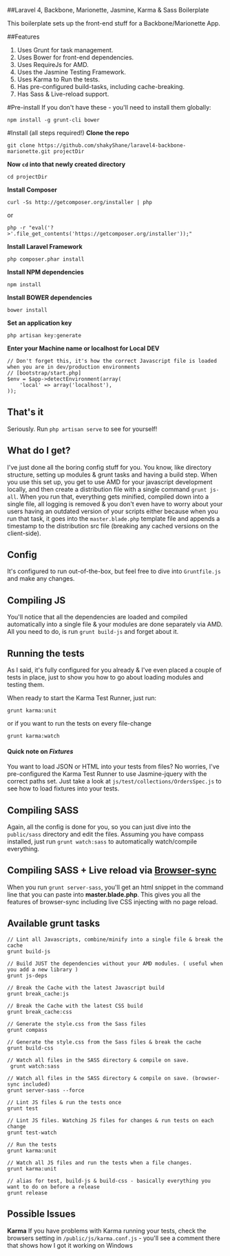 ##Laravel 4, Backbone, Marionette, Jasmine, Karma & Sass Boilerplate

This boilerplate sets up the front-end stuff for a Backbone/Marionette App.

##Features
1. Uses Grunt for task management.
2. Uses Bower for front-end dependencies.
3. Uses RequireJs for AMD.
4. Uses the Jasmine Testing Framework.
5. Uses Karma to Run the tests.
6. Has pre-configured build-tasks, including cache-breaking.
7. Has Sass & Live-reload support.

#Pre-install
If you don't have these - you'll need to install them globally:

    npm install -g grunt-cli bower

#Install (all steps required!)
**Clone the repo**

    git clone https://github.com/shakyShane/laravel4-backbone-marionette.git projectDir

**Now `cd` into that newly created directory**

    cd projectDir

**Install Composer**

    curl -Ss http://getcomposer.org/installer | php

or

    php -r "eval('?>'.file_get_contents('https://getcomposer.org/installer'));"

**Install Laravel Framework**

    php composer.phar install

**Install NPM dependencies**

    npm install

**Install BOWER dependencies**

    bower install

**Set an application key**

    php artisan key:generate

**Enter your Machine name or localhost for Local DEV**


    // Don't forget this, it's how the correct Javascript file is loaded when you are in dev/production environments
    // [bootstrap/start.php]
    $env = $app->detectEnvironment(array(
    	'local' => array('localhost'),
    ));

## That's it
Seriously. Run `php artisan serve` to see for yourself!

## What do I get?
I've just done all the boring config stuff for you. You know, like directory structure, setting up modules & grunt tasks and having a build step.
When you use this set up, you get to use AMD for your javascript development locally, and then create a distribution file with a single command `grunt js-all`. When you run that, everything gets minified, compiled
 down into a single file, all logging is removed & you don't even have to worry about your users having an outdated version of your scripts either because when you run that task, it goes into the
  `master.blade.php` template file and appends a timestamp to the distribution src file (breaking any cached versions on the client-side).

## Config
It's configured to run out-of-the-box, but feel free to dive into `Gruntfile.js` and make any changes.

## Compiling JS
You'll notice that all the dependencies are loaded and compiled automatically into a single file & your modules are done separately via AMD. All you need
to do, is run `grunt build-js` and forget about it.

## Running the tests
As I said, it's fully configured for you already & I've even placed a couple of tests in place, just to show you how to go about loading
modules and testing them.

When ready to start the Karma Test Runner, just run:

    grunt karma:unit

or if you want to run the tests on every file-change

    grunt karma:watch


#### Quick note on *Fixtures*
You want to load JSON or HTML into your tests from files? No worries, I've pre-configured the Karma Test Runner to use Jasmine-jquery with the correct paths set.
Just take a look at `js/test/collections/OrdersSpec.js` to see how to load fixtures into your tests.


## Compiling SASS
Again, all the config is done for you, so you can just dive into the `public/sass` directory and edit the files. Assuming you have compass installed, just run `grunt watch:sass` to automatically watch/compile everything.

## Compiling SASS + Live reload via [Browser-sync](https://github.com/shakyShane/grunt-browser-sync)
When you run `grunt server-sass`, you'll get an html snippet in the command line that you can paste into **master.blade.php**. This gives you all
the features of browser-sync including live CSS injecting with no page reload.

## Available grunt tasks

    // Lint all Javascripts, combine/minify into a single file & break the cache
    grunt build-js

    // Build JUST the dependencies without your AMD modules. ( useful when you add a new library )
    grunt js-deps

    // Break the Cache with the latest Javascript build
    grunt break_cache:js

    // Break the Cache with the latest CSS build
    grunt break_cache:css

    // Generate the style.css from the Sass files
    grunt compass

    // Generate the style.css from the Sass files & break the cache
    grunt build-css

    // Watch all files in the SASS directory & compile on save.
     grunt watch:sass

    // Watch all files in the SASS directory & compile on save. (browser-sync included)
    grunt server-sass --force

    // Lint JS files & run the tests once
    grunt test

    // Lint JS files. Watching JS files for changes & run tests on each change
    grunt test-watch

    // Run the tests
    grunt karma:unit

    // Watch all JS files and run the tests when a file changes.
    grunt karma:unit

    // alias for test, build-js & build-css - basically everything you want to do on before a release
    grunt release

## Possible Issues

**Karma**
If you have problems with Karma running your tests, check the browsers setting in `/public/js/karma.conf.js` - you'll see a comment there that shows how I got it working on Windows

